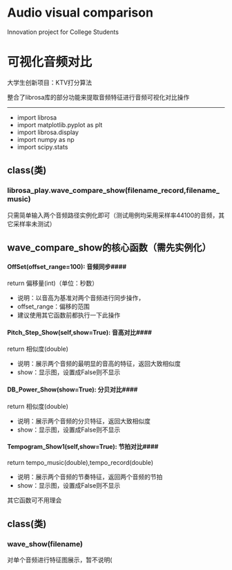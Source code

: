 # Audio visual comparison 
Innovation project for College Students


# 可视化音频对比
大学生创新项目：KTV打分算法

整合了librosa库的部分功能来提取音频特征进行音频可视化对比操作

--------------------
- import librosa
- import matplotlib.pyplot as plt
- import librosa.display
- import numpy as np
- import scipy.stats

## class(类)  ##
### librosa_play.wave_compare_show(filename_record,filename_music) ###
只需简单输入两个音频路径实例化即可（测试用例均采用采样率44100的音频，其它采样率未测试）

wave\_compare_show的核心函数（需先实例化）
-------------

#### OffSet(offset\_range=100): 音频同步####
return 偏移量(int)（单位：秒数）

- 说明：以音高为基准对两个音频进行同步操作，
- offset_range：偏移的范围
- 建议使用其它函数前都执行一下此操作

#### Pitch\_Step_Show(self,show=True): 音高对比####
return 相似度(double)

- 说明：展示两个音频的最明显的音高的特征，返回大致相似度
- show：显示图，设置成False则不显示

#### DB\_Power_Show(show=True): 分贝对比####
return 相似度(double)

- 说明：展示两个音频的分贝特征，返回大致相似度
- show：显示图，设置成False则不显示

#### Tempogram\_Show1(self,show=True): 节拍对比####
return tempo_music(double),tempo_record(double)

- 说明：展示两个音频的节奏特征，返回两个音频的节拍
- show：显示图，设置成False则不显示

其它函数可不用理会


## class(类)  ##
### wave\_show(filename) ###
对单个音频进行特征图展示，暂不说明(
